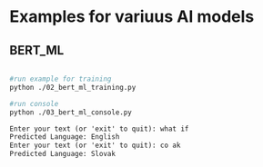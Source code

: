 # Examples for variuus AI models

## BERT_ML

```bash

#run example for training
python ./02_bert_ml_training.py

#run console
python ./03_bert_ml_console.py

```

```txt
Enter your text (or 'exit' to quit): what if
Predicted Language: English
Enter your text (or 'exit' to quit): co ak
Predicted Language: Slovak
```


